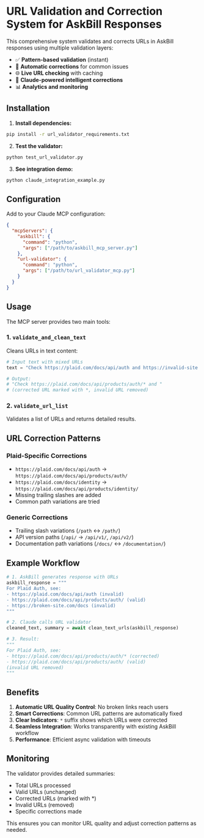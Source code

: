# URL Validation and Correction System for AskBill Responses

This comprehensive system validates and corrects URLs in AskBill responses using multiple validation layers:
- ✅ **Pattern-based validation** (instant)
- 🔧 **Automatic corrections** for common issues  
- 🌐 **Live URL checking** with caching
- 🤖 **Claude-powered intelligent corrections**
- 📊 **Analytics and monitoring**

## Installation

1. **Install dependencies:**
```bash
pip install -r url_validator_requirements.txt
```

2. **Test the validator:**
```bash
python test_url_validator.py
```

3. **See integration demo:**
```bash
python claude_integration_example.py
```

## Configuration

Add to your Claude MCP configuration:

```json
{
  "mcpServers": {
    "askbill": {
      "command": "python",
      "args": ["/path/to/askbill_mcp_server.py"]
    },
    "url-validator": {
      "command": "python",
      "args": ["/path/to/url_validator_mcp.py"]
    }
  }
}
```

## Usage

The MCP server provides two main tools:

### 1. `validate_and_clean_text`
Cleans URLs in text content:
```python
# Input text with mixed URLs
text = "Check https://plaid.com/docs/api/auth and https://invalid-site.com"

# Output: 
# "Check https://plaid.com/docs/api/products/auth/* and "
# (corrected URL marked with *, invalid URL removed)
```

### 2. `validate_url_list`
Validates a list of URLs and returns detailed results.

## URL Correction Patterns

### Plaid-Specific Corrections
- `https://plaid.com/docs/api/auth` → `https://plaid.com/docs/api/products/auth/`
- `https://plaid.com/docs/identity` → `https://plaid.com/docs/api/products/identity/`
- Missing trailing slashes are added
- Common path variations are tried

### Generic Corrections
- Trailing slash variations (`/path` ↔ `/path/`)
- API version paths (`/api/` → `/api/v1/`, `/api/v2/`)
- Documentation path variations (`/docs/` ↔ `/documentation/`)

## Example Workflow

```python
# 1. AskBill generates response with URLs
askbill_response = """
For Plaid Auth, see:
- https://plaid.com/docs/api/auth (invalid)
- https://plaid.com/docs/api/products/auth/ (valid)
- https://broken-site.com/docs (invalid)
"""

# 2. Claude calls URL validator
cleaned_text, summary = await clean_text_urls(askbill_response)

# 3. Result:
"""
For Plaid Auth, see:
- https://plaid.com/docs/api/products/auth/* (corrected)
- https://plaid.com/docs/api/products/auth/ (valid)
(invalid URL removed)
"""
```

## Benefits

1. **Automatic URL Quality Control**: No broken links reach users
2. **Smart Corrections**: Common URL patterns are automatically fixed
3. **Clear Indicators**: `*` suffix shows which URLs were corrected
4. **Seamless Integration**: Works transparently with existing AskBill workflow
5. **Performance**: Efficient async validation with timeouts

## Monitoring

The validator provides detailed summaries:
- Total URLs processed
- Valid URLs (unchanged)
- Corrected URLs (marked with *)
- Invalid URLs (removed)
- Specific corrections made

This ensures you can monitor URL quality and adjust correction patterns as needed.